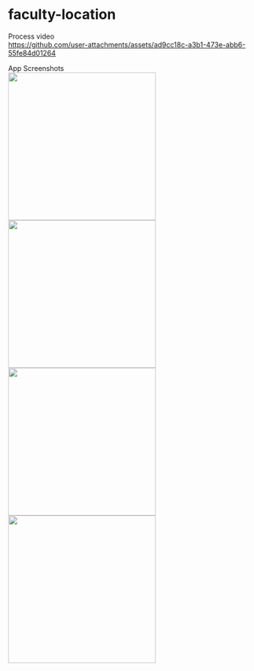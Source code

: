 # faculty-location

Process video  
https://github.com/user-attachments/assets/ad9cc18c-a3b1-473e-abb6-55fe84d01264

App Screenshots  
<img src="https://github.com/user-attachments/assets/4c614f3c-36c2-461e-b8b6-e639fee5a1b3" width="300"/>
<img src="https://github.com/user-attachments/assets/466973d2-9870-407e-ad9a-c18effcfba8d" width="300"/>
<img src="https://github.com/user-attachments/assets/3ba5bebf-13df-4558-8e06-2f8744e3e482" width="300"/>
<img src="https://github.com/user-attachments/assets/d31c4361-2d24-4774-8ac5-81bfa0448e4a" width="300"/>

